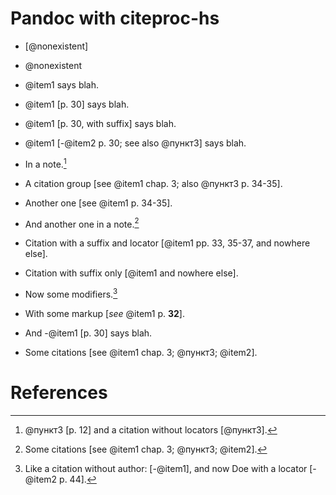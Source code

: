 Pandoc with citeproc-hs
=======================

-   [@nonexistent]

-   @nonexistent

-   @item1 says blah.

-   @item1 [p. 30] says blah.

-   @item1 [p. 30, with suffix] says blah.

-   @item1 [-@item2 p. 30; see also @пункт3] says blah.

-   In a note.[^1]

-   A citation group [see @item1 chap. 3; also @пункт3 p. 34-35].

-   Another one [see @item1 p. 34-35].

-   And another one in a note.[^2]

-   Citation with a suffix and locator [@item1 pp. 33, 35-37, and nowhere else].

-   Citation with suffix only [@item1 and nowhere else].

-   Now some modifiers.[^3]

-   With some markup [*see* @item1 p. **32**].

-   And -@item1 [p. 30] says blah.

-   Some citations [see @item1 chap. 3; @пункт3; @item2].

References
==========

[^1]: @пункт3 [p. 12] and a citation without locators [@пункт3].

[^2]: Some citations [see @item1 chap. 3; @пункт3; @item2].

[^3]: Like a citation without author: [-@item1], and now Doe with a locator [-@item2 p. 44].
